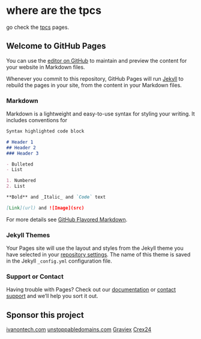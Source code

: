 
# where are the tpcs
go check the [tpcs](https://camenlx.github.io/iotabctpc/html/index.html) pages.

## Welcome to GitHub Pages

You can use the [editor on GitHub](https://github.com/camenlx/iotabctpc/edit/master/README.md) to maintain and preview the content for your website in Markdown files.

Whenever you commit to this repository, GitHub Pages will run [Jekyll](https://jekyllrb.com/) to rebuild the pages in your site, from the content in your Markdown files.

### Markdown

Markdown is a lightweight and easy-to-use syntax for styling your writing. It includes conventions for

```markdown
Syntax highlighted code block

# Header 1
## Header 2
### Header 3

- Bulleted
- List

1. Numbered
2. List

**Bold** and _Italic_ and `Code` text

[Link](url) and ![Image](src)

```

For more details see [GitHub Flavored Markdown](https://guides.github.com/features/mastering-markdown/).

### Jekyll Themes

Your Pages site will use the layout and styles from the Jekyll theme you have selected in your [repository settings](https://github.com/camenlx/iotabctpc/settings). The name of this theme is saved in the Jekyll `_config.yml` configuration file.

### Support or Contact

Having trouble with Pages? Check out our [documentation](https://help.github.com/categories/github-pages-basics/) or [contact support](https://github.com/contact) and we’ll help you sort it out.

## Sponsor this project
[ivanontech.com](https://academy.ivanontech.com/a/30997/zNZpFDyz)
[unstoppabledomains.com](https://unstoppabledomains.com/r/61acde140d38)
[Graviex](https://graviex.net/signup?ref=1d36caa64565f0f79012b3dc)
[Crex24](https://crex24.com/?refid=nqi2mzkdhbk6hg8jthre)

